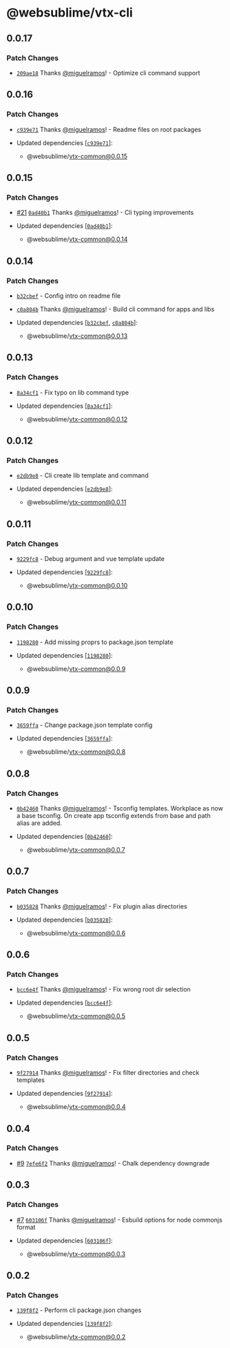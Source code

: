 # @websublime/vtx-cli

## 0.0.17

### Patch Changes

- [`209ae18`](https://github.com/miguelramos/vtx/commit/209ae184fbfb44dee8d375c30c83ac3284ead2da) Thanks [@miguelramos](https://github.com/miguelramos)! - Optimize cli command support

## 0.0.16

### Patch Changes

- [`c939e71`](https://github.com/miguelramos/vtx/commit/c939e7163c31f22aa719a7362d579e9b30344f20) Thanks [@miguelramos](https://github.com/miguelramos)! - Readme files on root packages

- Updated dependencies [[`c939e71`](https://github.com/miguelramos/vtx/commit/c939e7163c31f22aa719a7362d579e9b30344f20)]:
  - @websublime/vtx-common@0.0.15

## 0.0.15

### Patch Changes

- [#21](https://github.com/miguelramos/vtx/pull/21) [`0ad40b1`](https://github.com/miguelramos/vtx/commit/0ad40b179222a626b8ab2119f3260b6e23e2d12c) Thanks [@miguelramos](https://github.com/miguelramos)! - Cli typing improvements

- Updated dependencies [[`0ad40b1`](https://github.com/miguelramos/vtx/commit/0ad40b179222a626b8ab2119f3260b6e23e2d12c)]:
  - @websublime/vtx-common@0.0.14

## 0.0.14

### Patch Changes

- [`b32cbef`](https://github.com/miguelramos/vtx/commit/b32cbef5030d173c9b8c4bae49cffc2f73646bec) - Config intro on readme file

* [`c0a804b`](https://github.com/miguelramos/vtx/commit/c0a804ba8ba0c2365d9ccfe3e93cb0afba954249) Thanks [@miguelramos](https://github.com/miguelramos)! - Build cli command for apps and libs

* Updated dependencies [[`b32cbef`](https://github.com/miguelramos/vtx/commit/b32cbef5030d173c9b8c4bae49cffc2f73646bec), [`c0a804b`](https://github.com/miguelramos/vtx/commit/c0a804ba8ba0c2365d9ccfe3e93cb0afba954249)]:
  - @websublime/vtx-common@0.0.13

## 0.0.13

### Patch Changes

- [`8a34cf1`](https://github.com/miguelramos/vtx/commit/8a34cf189cd0ec53c4effdfec9795addf12af910) - Fix typo on lib command type

- Updated dependencies [[`8a34cf1`](https://github.com/miguelramos/vtx/commit/8a34cf189cd0ec53c4effdfec9795addf12af910)]:
  - @websublime/vtx-common@0.0.12

## 0.0.12

### Patch Changes

- [`e2db9e8`](https://github.com/miguelramos/vtx/commit/e2db9e8ce5b921c42464d0e91436baaec26bbe8f) - Cli create lib template and command

- Updated dependencies [[`e2db9e8`](https://github.com/miguelramos/vtx/commit/e2db9e8ce5b921c42464d0e91436baaec26bbe8f)]:
  - @websublime/vtx-common@0.0.11

## 0.0.11

### Patch Changes

- [`9229fc8`](https://github.com/miguelramos/vtx/commit/9229fc83db76811662094e5dd5756d33d25abe61) - Debug argument and vue template update

- Updated dependencies [[`9229fc8`](https://github.com/miguelramos/vtx/commit/9229fc83db76811662094e5dd5756d33d25abe61)]:
  - @websublime/vtx-common@0.0.10

## 0.0.10

### Patch Changes

- [`1198280`](https://github.com/miguelramos/vtx/commit/1198280ca6c858d0fd46a5c0c8961b47f7f5424a) - Add missing proprs to package.json template

- Updated dependencies [[`1198280`](https://github.com/miguelramos/vtx/commit/1198280ca6c858d0fd46a5c0c8961b47f7f5424a)]:
  - @websublime/vtx-common@0.0.9

## 0.0.9

### Patch Changes

- [`3659ffa`](https://github.com/miguelramos/vtx/commit/3659ffabbebda140cf9f8cf14946865e2ad061f9) - Change package.json template config

- Updated dependencies [[`3659ffa`](https://github.com/miguelramos/vtx/commit/3659ffabbebda140cf9f8cf14946865e2ad061f9)]:
  - @websublime/vtx-common@0.0.8

## 0.0.8

### Patch Changes

- [`0b42460`](https://github.com/miguelramos/vtx/commit/0b42460926c0eb6068b41ae409169d8471cf53d7) Thanks [@miguelramos](https://github.com/miguelramos)! - Tsconfig templates. Workplace as now a base tsconfig. On create app tsconfig extends from base and path alias are added.

- Updated dependencies [[`0b42460`](https://github.com/miguelramos/vtx/commit/0b42460926c0eb6068b41ae409169d8471cf53d7)]:
  - @websublime/vtx-common@0.0.7

## 0.0.7

### Patch Changes

- [`b035828`](https://github.com/miguelramos/vtx/commit/b0358282f5072f1b123c19bfce1faee17e9c45b6) Thanks [@miguelramos](https://github.com/miguelramos)! - Fix plugin alias directories

- Updated dependencies [[`b035828`](https://github.com/miguelramos/vtx/commit/b0358282f5072f1b123c19bfce1faee17e9c45b6)]:
  - @websublime/vtx-common@0.0.6

## 0.0.6

### Patch Changes

- [`bcc6e4f`](https://github.com/miguelramos/vtx/commit/bcc6e4f926ed575ab846e45819ca17f12e05f03a) Thanks [@miguelramos](https://github.com/miguelramos)! - Fix wrong root dir selection

- Updated dependencies [[`bcc6e4f`](https://github.com/miguelramos/vtx/commit/bcc6e4f926ed575ab846e45819ca17f12e05f03a)]:
  - @websublime/vtx-common@0.0.5

## 0.0.5

### Patch Changes

- [`9f27914`](https://github.com/miguelramos/vtx/commit/9f27914e7ea516ce8e0934b740ddddd92382bedc) Thanks [@miguelramos](https://github.com/miguelramos)! - Fix filter directories and check templates

- Updated dependencies [[`9f27914`](https://github.com/miguelramos/vtx/commit/9f27914e7ea516ce8e0934b740ddddd92382bedc)]:
  - @websublime/vtx-common@0.0.4

## 0.0.4

### Patch Changes

- [#9](https://github.com/miguelramos/vtx/pull/9) [`7efe6f2`](https://github.com/miguelramos/vtx/commit/7efe6f29e883ba2bd3bc830476838761222360dd) Thanks [@miguelramos](https://github.com/miguelramos)! - Chalk dependency downgrade

## 0.0.3

### Patch Changes

- [#7](https://github.com/miguelramos/vtx/pull/7) [`603106f`](https://github.com/miguelramos/vtx/commit/603106f29b4b3eecae512577bdd88fcca62eac50) Thanks [@miguelramos](https://github.com/miguelramos)! - Esbuild options for node commonjs format

- Updated dependencies [[`603106f`](https://github.com/miguelramos/vtx/commit/603106f29b4b3eecae512577bdd88fcca62eac50)]:
  - @websublime/vtx-common@0.0.3

## 0.0.2

### Patch Changes

- [`139f8f2`](https://github.com/miguelramos/vtx/commit/139f8f29ccab981d4f454cef8f45679d65d3f513) - Perform cli package.json changes

- Updated dependencies [[`139f8f2`](https://github.com/miguelramos/vtx/commit/139f8f29ccab981d4f454cef8f45679d65d3f513)]:
  - @websublime/vtx-common@0.0.2
